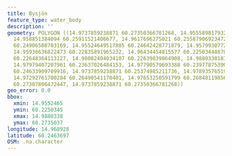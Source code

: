 ```yaml
---
title: Bysjön
feature_type: water_body
description: ''
geometry: POLYGON ((14.9737859238871 60.27350366781268, 14.95558981793238 60.26473512639348,
  14.958851384094 60.25911521406677, 14.9617696275021 60.25587906923472, 14.95850806134047
  60.24906508703169, 14.95524649517885 60.24642428771879, 14.95799307720974 60.23671112970521,
  14.95936636822473 60.22835891965232, 14.96434454815577 60.22503448878785, 14.97567419903373
  60.22648364113127, 14.98082404034107 60.22639839864908, 14.98803381817226 60.23415455679026,
  14.97979407207961 60.23637026484153, 14.97790579693388 60.23977875390572, 14.97979407207961
  60.24633909709916, 14.9737859238871 60.25374985211736, 14.97893576519535 60.25647522521447,
  14.97292761700284 60.26490541170401, 14.97653250591799 60.26848119856475, 14.97601752178725
  60.27307806472447, 14.9737859238871 60.27350366781268))
geo_error: 0.0
bbox:
  xmin: 14.9552465
  ymin: 60.2250345
  xmax: 14.9880338
  ymax: 60.2735037
longitude: 14.968928
latitude: 60.2463697
OSM: .na.character
---
```

